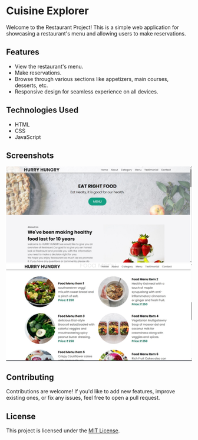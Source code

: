 # Cuisine Explorer

Welcome to the Restaurant Project! This is a simple web application for showcasing a restaurant's menu and allowing users to make reservations.

## Features

- View the restaurant's menu.
- Make reservations.
- Browse through various sections like appetizers, main courses, desserts, etc.
- Responsive design for seamless experience on all devices.

## Technologies Used

- HTML
- CSS
- JavaScript

## Screenshots

![Screenshot 1](https://github.com/likhitha-tr/RESTAURTANT/blob/main/WEB%201.jpg)
![Screenshot 2](https://github.com/likhitha-tr/RESTAURTANT/blob/main/WEB%202.jpg)




## Contributing

Contributions are welcome! If you'd like to add new features, improve existing ones, or fix any issues, feel free to open a pull request.

## License

This project is licensed under the [MIT License](LICENSE).
